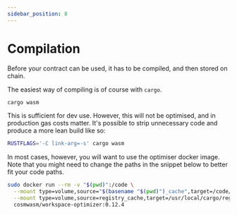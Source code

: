 ```yaml
---
sidebar_position: 8
---
```


# Compilation

Before your contract can be used, it has to be compiled, and then stored on chain.

The easiest way of compiling is of course with `cargo`.

```sh
cargo wasm
```

This is sufficient for dev use. However, this will not be optimised, and in production gas costs matter. It's possible
to strip unnecessary code and produce a more lean build like so:

```sh
RUSTFLAGS='-C link-arg=-s' cargo wasm
```

In most cases, however, you will want to use the optimiser docker image. Note that you might need to change the paths in
the snippet below to better fit your code paths.

```sh
sudo docker run --rm -v "$(pwd)":/code \
  --mount type=volume,source="$(basename "$(pwd)")_cache",target=/code/target \
  --mount type=volume,source=registry_cache,target=/usr/local/cargo/registry \
  cosmwasm/workspace-optimizer:0.12.4
```

